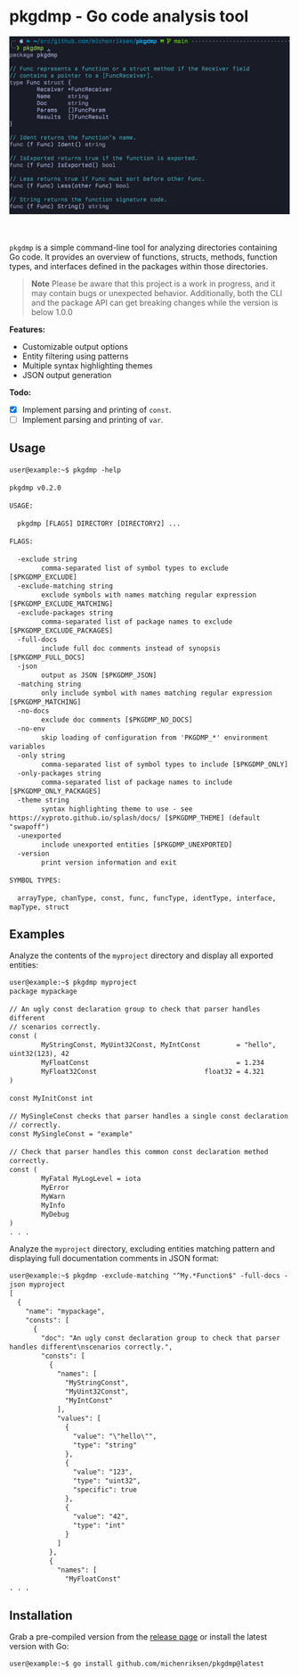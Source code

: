 # pkgdmp - Go code analysis tool

<div align="center">
  <img src=".github/screenshot.png" alt="Screenshot of pkgdmp analyzing its own code" width="800" />
</div>
<br />
<br />

`pkgdmp` is a simple command-line tool for analyzing directories containing Go code. It provides an overview of functions, structs, methods, function types, and interfaces defined in the packages within those directories.

> **Note**
> Please be aware that this project is a work in progress, and it may contain bugs or unexpected behavior. Additionally, both the CLI and the package API can get breaking changes while the version is below 1.0.0

**Features:**

- Customizable output options
- Entity filtering using patterns
- Multiple syntax highlighting themes
- JSON output generation

**Todo:**

- [x] Implement parsing and printing of `const`.
- [ ] Implement parsing and printing of `var`.

## Usage

```console
user@example:~$ pkgdmp -help

pkgdmp v0.2.0

USAGE:

  pkgdmp [FLAGS] DIRECTORY [DIRECTORY2] ...

FLAGS:

  -exclude string
        comma-separated list of symbol types to exclude [$PKGDMP_EXCLUDE]
  -exclude-matching string
        exclude symbols with names matching regular expression [$PKGDMP_EXCLUDE_MATCHING]
  -exclude-packages string
        comma-separated list of package names to exclude [$PKGDMP_EXCLUDE_PACKAGES]
  -full-docs
        include full doc comments instead of synopsis [$PKGDMP_FULL_DOCS]
  -json
        output as JSON [$PKGDMP_JSON]
  -matching string
        only include symbol with names matching regular expression [$PKGDMP_MATCHING]
  -no-docs
        exclude doc comments [$PKGDMP_NO_DOCS]
  -no-env
        skip loading of configuration from 'PKGDMP_*' environment variables
  -only string
        comma-separated list of symbol types to include [$PKGDMP_ONLY]
  -only-packages string
        comma-separated list of package names to include [$PKGDMP_ONLY_PACKAGES]
  -theme string
        syntax highlighting theme to use - see https://xyproto.github.io/splash/docs/ [$PKGDMP_THEME] (default "swapoff")
  -unexported
        include unexported entities [$PKGDMP_UNEXPORTED]
  -version
        print version information and exit

SYMBOL TYPES:

  arrayType, chanType, const, func, funcType, identType, interface, mapType, struct

```

## Examples

Analyze the contents of the `myproject` directory and display all exported entities:

```console
user@example:~$ pkgdmp myproject
package mypackage

// An ugly const declaration group to check that parser handles different
// scenarios correctly.
const (
        MyStringConst, MyUint32Const, MyIntConst         = "hello", uint32(123), 42
        MyFloatConst                                     = 1.234
        MyFloat32Const                           float32 = 4.321
)

const MyInitConst int

// MySingleConst checks that parser handles a single const declaration
// correctly.
const MySingleConst = "example"

// Check that parser handles this common const declaration method correctly.
const (
        MyFatal MyLogLevel = iota
        MyError
        MyWarn
        MyInfo
        MyDebug
)
. . .
```

Analyze the `myproject` directory, excluding entities matching pattern and displaying full documentation comments in JSON format:

```console
user@example:~$ pkgdmp -exclude-matching "^My.*Function$" -full-docs -json myproject
[
  {
    "name": "mypackage",
    "consts": [
      {
        "doc": "An ugly const declaration group to check that parser handles different\nscenarios correctly.",
        "consts": [
          {
            "names": [
              "MyStringConst",
              "MyUint32Const",
              "MyIntConst"
            ],
            "values": [
              {
                "value": "\"hello\"",
                "type": "string"
              },
              {
                "value": "123",
                "type": "uint32",
                "specific": true
              },
              {
                "value": "42",
                "type": "int"
              }
            ]
          },
          {
            "names": [
              "MyFloatConst"
. . .
```

## Installation

Grab a pre-compiled version from the [release page](https://github.com/michenriksen/pkgdmp/releases) or install the latest version with Go:

```console
user@example:~$ go install github.com/michenriksen/pkgdmp@latest
```
